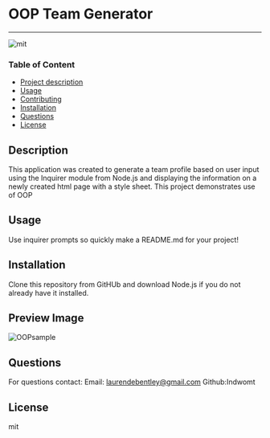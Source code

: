 
#  OOP Team Generator

---

![mit](https://img.shields.io/badge/license-mit-green)

### Table of Content
- [Project description](#Description)
- [Usage](#Usage)
- [Contributing](#Contributing)
- [Installation](#Installation)
- [Questions](#Questions)
- [License](#License)

## Description
This application was created to generate a team profile based on user input using the Inquirer module from Node.js and displaying the information on a newly created html page with a style sheet. This project demonstrates use of OOP

## Usage
Use inquirer prompts so quickly make a README.md for your project!

## Installation
Clone this repository from GitHUb and download Node.js if you do not already have it installed.

## Preview Image
![OOPsample](https://user-images.githubusercontent.com/112091298/225072830-ea86c1f3-934b-4609-a2a4-14fa4a597a48.PNG)

## Questions 
For questions contact:
Email: laurendebentley@gmail.com
Github:Indwomt

## License
mit
        
